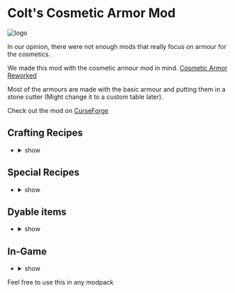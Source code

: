 
# Colt's Cosmetic Armor Mod
![logo](https://i.imgur.com/pOo0sfi.png "logo")


In our opinion, there were not enough mods that really focus on armour for the cosmetics.
 
We made this mod with the cosmetic armour mod in mind. [Cosmetic Armor Reworked](https://www.curseforge.com/minecraft/mc-mods/cosmetic-armor-reworked)
 
Most of the armours are made with the basic armour and putting them in a stone cutter (Might change it to a custom table later).

Check out the mod on [CurseForge](https://www.curseforge.com/minecraft/mc-mods/colts-cosmetic-armor-mod)


##  Crafting Recipes
- <details>
  <summary>show</summary>

  ![basic helmet](https://i.imgur.com/6JCJfMQ.png "basic helmet")
  ![basic chestplate](https://i.imgur.com/nGtU5B1.png "basic chestplate")

  ![basic leggings](https://i.imgur.com/5n6c4iL.png "basic leggings")
  ![basic boots](https://i.imgur.com/sgFRzkl.png "basic boots")

  For the tulip hat, you can use any tulip    
  ![Tulips](https://imgur.com/d27TYox.png "tulips")    
  For the flower crown you can use any small flower      
  ![flower crown](https://i.imgur.com/VHyVv64.png "flower crown")    
</details>

## Special Recipes
- <details>
  <summary>show</summary>
  Furnace item

  Smelt hardhat to get Majima hardhat  
  ![Majima hardhat](https://i.imgur.com/1mQTIws.png "Majima hardhat")
</details>    

## Dyable items
- <details>
  <summary>show</summary>

  - All Basic Armors
  - All Tophats
  - Witch Hat
  - Flower Crown
  - Centurion Helmet
</details>

## In-Game
- <details>
  <summary>show</summary>

  ![1](https://i.imgur.com/VM90SJD.png "1")
  ![2](https://i.imgur.com/XY0XIzp.png "2")
  ![3](https://i.imgur.com/cNnd2sB.png "3")
  ![4](https://i.imgur.com/p3OXEkq.png "4")
  ![5](https://i.imgur.com/gvLn4eG.png "5")
</details>
 
 
 
Feel free to use this in any modpack
